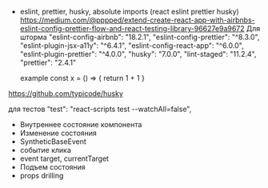 - eslint, prettier, husky, absolute imports (react eslint prettier husky)
  https://medium.com/@pppped/extend-create-react-app-with-airbnbs-eslint-config-prettier-flow-and-react-testing-library-96627e9a9672
      Для шторма
  "eslint-config-airbnb": "18.2.1",
  "eslint-config-prettier": "^8.3.0",
  "eslint-plugin-jsx-a11y": "^6.4.1",
  "eslint-config-react-app": "^6.0.0",
  "eslint-plugin-prettier": "^4.0.0",
  "husky": "7.0.0",
  "lint-staged": "11.2.4",
  "prettier": "2.4.1"
  
  example
  const x = () => {
  return 1 + 1
  }

https://github.com/typicode/husky

для тестов
"test": "react-scripts test --watchAll=false",


- Внутреннее состояние компонента
- Изменение состояния
- SyntheticBaseEvent
- событие клика
- event target, currentTarget
- Подъем состояния
- props drilling
